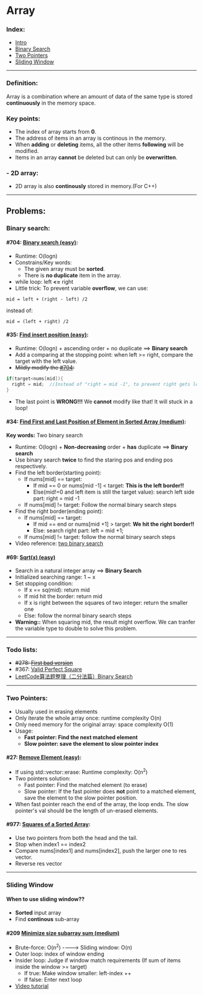 # Array
### Index:
- [Intro](https://github.com/SeanXiaoby/Leetcode_Notebook_Sean/tree/main/Array#definition)
- [Binary Search](https://github.com/SeanXiaoby/Leetcode_Notebook_Sean/tree/main/Array#binary-search)
- [Two Pointers](https://github.com/SeanXiaoby/Leetcode_Notebook_Sean/tree/main/Array#two-pointers)
- [Sliding Window]()

----

### Definition:
Array is a combination where an amount of data of the same type is stored **continuously** in the memory space.

### Key points:
- The index of array starts from **0**.
- The address of items in an array is continous in the memory.
- When **adding** or **deleting** items, all the other items **following** will be modified.
- Items in an array **cannot** be deleted but can only be **overwritten**.


### - 2D array:
- 2D array is also **continously** stored in memory.(For C++)

---

## Problems:

### Binary search:
#### #704: [Binary search (easy)](https://leetcode.com/problems/binary-search/):
- Runtime: O(logn)
- Constrains/Key words: 
  - The given array must be **sorted**.
  - There is **no duplicate** item in the array.
- while loop: left **<=** right
- Little trick: To prevent variable **overflow**, we can use:
```
mid = left + (right - left) /2
```
instead of: 
```
mid = (left + right) /2
```

#### #35: [Find insert position (easy)](https://leetcode.com/problems/search-insert-position/):
- Runtime: O(logn) + ascending order + no duplicate ==> **Binary search**
- Add a comparing at the stopping point: when left >= right, compare the target with the left value.
- ~~Mildly modify the [#704](https://leetcode.com/problems/binary-search/):~~
```cpp
if(target<nums[mid]){
  right = mid;  //Instead of "right = mid -1", to prevent right gets less than left
}
```
- The last point is **WRONG!!!** We **cannot** modify like that! It will stuck in a loop!

#### #34: [Find First and Last Position of Element in Sorted Array (medium)](https://leetcode.com/problems/find-first-and-last-position-of-element-in-sorted-array/submissions/):
**Key words:** Two binary search
- Runtime: O(logn) + **Non-decreasing** order + **has** duplicate ==> **Binary search**
- Use binary search **twice** to find the staring pos and ending pos respectively.
- Find the left border(starting point):
  - If nums[mid] == target:
    - If mid == 0 or nums[mid -1] < target: **This is the left border!!**
    - Else(mid!=0 and left item is still the target value): search left side part: right = mid -1
  - If nums[mid] != target: Follow the normal binary search steps
- Find the right border(ending point):
  - If nums[mid] == target:
    - If mid == end or nums[mid +1] > target: **We hit the right border!!**
    - Else: search right part: left = mid +1;
  - If nums[mid] != target: follow the normal binary search steps
- Video reference: [two binary search](https://www.bilibili.com/video/BV1wy4y1k76F?share_source=copy_web&vd_source=1dccb53c95e247fd924dbfa0318596b5)

#### #69: [Sqrt(x) (easy)](https://leetcode.com/problems/sqrtx/)
- Search in a natural integer array ==> **Binary Search**
- Initialized searching range: 1 ~ x
- Set stopping condition:
  - If x == sq(mid): return mid
  - If mid hit the border: return mid
  - If x is right between the squares of two integer: return the smaller one
  - Else: follow the normal binary search steps
- **Warning::** When squaring mid, the result might overflow. We can tranfer the variable type to double to solve this problem.

----
### Todo lists:
- ~~#278: [First bad version](https://leetcode.com/problems/first-bad-version/)~~ 
- #367: [Valid Perfect Square](https://leetcode.com/problems/valid-perfect-square/)
- [LeetCode算法题整理（二分法篇）Binary Search](https://darktiantian.github.io/LeetCode%E7%AE%97%E6%B3%95%E9%A2%98%E6%95%B4%E7%90%86%EF%BC%88%E4%BA%8C%E5%88%86%E6%B3%95%E7%AF%87%EF%BC%89Binary-Search/)

----

### Two Pointers:

- Usually used in erasing elements
- Only iterate the whole array once: runtime complexity O(n)
- Only need memory for the original array: space complexity O(1)
- Usage:
  - **Fast pointer: Find the next matched element**
  - **Slow pointer: save the element to slow pointer index**
  
#### #27: [Remove Element (easy)](https://leetcode.com/problems/remove-element/):
- If using std::vector::erase: Runtime complexity: O(n<sup>2</sup>)
- Two pointers solution:
  - Fast pointer: Find the matched element (to erase)
  - Slow pointer: If the fast pointer does **not** point to a matched element, save the element to the slow pointer position.
- When fast pointer reach the end of the array, the loop ends. The slow pointer's val should be the length of un-erased elements.

#### #977: [Squares of a Sorted Array](https://leetcode.com/problems/squares-of-a-sorted-array/):
- Use two pointers from both the head and the tail.
- Stop when index1 == index2
- Compare nums[index1] and nums[index2], push the larger one to res vector.
- Reverse res vector

----

### Sliding Window
#### When to use sliding window??
- **Sorted** input array
- Find **continous** sub-array

#### #209 [Minimize size subarray sum (medium)](https://leetcode.com/problems/minimum-size-subarray-sum/)
- Brute-force: O(n<sup>2</sup>)  ----> Sliding window: O(n)
- Outer loop: index of window ending
- Insider loop: Judge if window match requirements (If sum of items inside the window >= target)
  - If true: Make window smaller: left-index ++
  - If false: Enter next loop
- [Video tutorial](https://www.bilibili.com/video/BV1tZ4y1q7XE?share_source=copy_web&vd_source=1dccb53c95e247fd924dbfa0318596b5)




